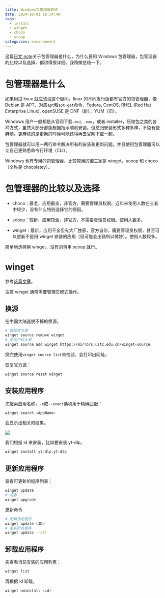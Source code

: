 ```yaml
---
title: Windows包管理器总结
date: 2024-10-01 16:34:49
tags:
  - install
  - winget
  - choco
  - scoop
categories: environment
---
```


<meta name="referrer" content="no-referrer" />

这篇[日文 note](https://note.com/woinary/n/n2b4ef236f2ba)关于包管理器是什么，为什么要用 Windows 包管理器，包管理器的比较以及选择，都讲得很详细。我稍微总结一下。

# 包管理器是什么

如果用过 linux 就应该没这个疑问。linux 的不同发行版都有官方的包管理器，像 Debian 是 APT，对应`apt`和`apt-get`命令，Fedora, CentOS, RHEL (Red Hat Enterprise Linux), openSUSE 是 DNF（新），YUM（旧）。

Windows 用户一般都是从官网下载`.msi`, `.exe`，或者 installer，压缩包之类的各种方式，虽然大部分都能根据指示顺利安装，但总归安装形式多种多样，不免有些麻烦。更麻烦的是更新的时候可能还得再去官网下载一趟。

包管理器就可以用一两行命令解决所有的安装和更新问题。并且使用包管理器可以让自己更熟悉命令行环境（CLI）。

Windows 也有专用的包管理器，比较常用的御三家是 winget，scoop 和 choco（全称是 chocolatey）。

# 包管理器的比较以及选择

- choco：最老，应用最全，非官方，需要管理员权限。近年来使用人数在三者中较少，没有什么特别选择它的原因。

- scoop：较新，应用较全，非官方，不需要管理员权限。使用人数多。

- winget：最新，应用不全但有大厂独家，官方自带，需要管理员权限，甚至可以更新不是用 winget 安装的应用（但可能会出错所以微妙）。使用人数较多。

简单地选择用 winget，没有的包用 scoop 就行。

# winget

参考[这篇文章](https://www.sysgeek.cn/windows-winget/)。

注意 winget 通常需要管理员模式操作。

## 换源

在中国大陆逃脱不掉的换源。

```sh
# 删除官方源
winget source remove winget
# 添加中科大源
winget source add winget https://mirrors.ustc.edu.cn/winget-source
```

换完使用`winget source list`来检验，会打印出网址。

恢复官方源：

```sh
winget source reset winget
```

## 安装应用程序

先搜索应用名称，`-e`或`--exact`选项用于精确匹配：

```sh
winget search <AppName>
```

会显示出相关的结果。

<img src="https://gitee.com/dwd1201/image/raw/master/202410011947940.png"/>

我们根据 id 来安装，比如要安装 yt-dlp。

```sh
winget install yt-dlp.yt-dlp
```

## 更新应用程序

查看可更新的程序列表：

```sh
winget update
# 或者
winget upgrade
```

更新命令

```sh
# 更新指定程序
winget update <ID>
# 更新所有程序
winget update --all
```

## 卸载应用程序

先查看当前安装的应用列表：

```sh
winget list
```

再根据 id 卸载。

```sh
winget uninstall <id>
```
